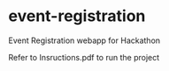 # event-registration
Event Registration webapp for Hackathon

Refer to Insructions.pdf to run the project
